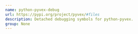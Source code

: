 ```yaml
---
name: python-pyvex-debug
url: https://pypi.org/project/pyvex/#files
description: Detached debugging symbols for python-pyvex.
group: None
---
```

